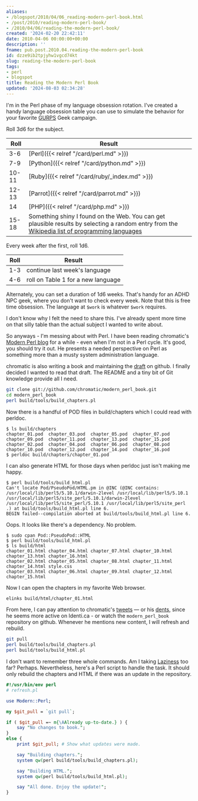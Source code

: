 ```yaml
---
aliases:
- /blogspot/2010/04/06_reading-modern-perl-book.html
- /post/2010/reading-modern-perl-book/
- /2010/04/06/reading-the-modern-perl-book/
created: '2024-02-20 22:42:11'
date: 2010-04-06 00:00:00+00:00
description: ''
fname: pub.post.2010.04.reading-the-modern-perl-book
id: dzze9ib2tpjyhw1vgcd74kt
slug: reading-the-modern-perl-book
tags:
- perl
- blogspot
title: Reading the Modern Perl Book
updated: '2024-08-03 02:34:28'
---
```


I'm in the Perl phase of my language obsession rotation. I've created a handy
language obsession table you can use to simulate the behavior for your favorite
[GURPS][] Geek campaign.

[GURPS]: https://sjgames.com/gurps/

Roll 3d6 for the subject.

| Roll | Result |
| --- | --- |
| 3-6 | [Perl]({{< relref "/card/perl.md" >}}) |
| 7-9 | [Python]({{< relref "/card/python.md" >}}) |
| 10-11 | [Ruby]({{< relref "/card/ruby/_index.md" >}}) |
| 12-13 | [Parrot]({{< relref "/card/parrot.md" >}}) |
| 14 | [PHP]({{< relref "/card/php.md" >}}) |
| 15-18 | Something shiny I found on the Web. You can get plausible results by selecting a random entry from the [Wikipedia list of programming languages](http://en.wikipedia.org/wiki/List_of_programming_languages) |

Every week after the first, roll 1d6.

| Roll | Result |
| --- | --- |
| 1-3 | continue last week's language |
| 4-6 | roll on Table 1 for a new language |

Alternately, you can set a duration of 1d6 weeks. That's handy for an ADHD NPC
geek, where you don't want to check every week. Note that this is free time
obsession. The language at `$work` is whatever `$work` requires.

I don't know why I felt the need to share this. I've already spent more time on
that silly table than the actual subject I wanted to write about.

[Modern Perl blog]: https://modernperlbooks.com/mt/

So anyways - I'm messing about with Perl. I have been reading chromatic's
[Modern Perl blog][] for a while - even when I'm not in a Perl cycle. It's
good, you should try it out. He presents a needed perspective on Perl as
something more than a musty system administration language.

[draft]: https://github.com/chromatic/modern_perl_book

chromatic is also writing a book and maintaining the [draft][] on github. I
finally decided I wanted to read that draft. The README and a tiny bit of Git
knowledge provide all I need.

```sh
git clone git://github.com/chromatic/modern_perl_book.git
cd modern_perl_book
perl build/tools/build_chapters.pl
```

Now there is a handful of POD files in build/chapters which I could read with
perldoc.

```console
$ ls build/chapters
chapter_01.pod  chapter_03.pod  chapter_05.pod  chapter_07.pod  chapter_09.pod  chapter_11.pod  chapter_13.pod  chapter_15.pod
chapter_02.pod  chapter_04.pod  chapter_06.pod  chapter_08.pod  chapter_10.pod  chapter_12.pod  chapter_14.pod  chapter_16.pod
$ perldoc build/chapters/chapter_01.pod
```

I can also generate HTML for those days when perldoc just isn't making me
happy.

```console
$ perl build/tools/build_html.pl
Can't locate Pod/PseudoPod/HTML.pm in @INC (@INC contains: /usr/local/lib/perl5/5.10.1/darwin-2level /usr/local/lib/perl5/5.10.1 /usr/local/lib/perl5/site_perl/5.10.1/darwin-2level /usr/local/lib/perl5/site_perl/5.10.1 /usr/local/lib/perl5/site_perl .) at build/tools/build_html.pl line 6.
BEGIN failed--compilation aborted at build/tools/build_html.pl line 6.
```

Oops. It looks like there's a dependency. No problem.

```console
$ sudo cpan Pod::PseudoPod::HTML
$ perl build/tools/build_html.pl
$ ls build/html
chapter_01.html chapter_04.html chapter_07.html chapter_10.html chapter_13.html chapter_16.html
chapter_02.html chapter_05.html chapter_08.html chapter_11.html chapter_14.html style.css
chapter_03.html chapter_06.html chapter_09.html chapter_12.html chapter_15.html
```

Now I can open the chapters in my favorite Web browser.

```sh
elinks build/html/chapter_01.html
```

[tweets]: https://twitter.com/chromatic_x
[dents]: https://identi.ca/chromatic

From here, I can pay attention to chromatic's [tweets][] — or his [dents][],
since he seems more active on Identi.ca - or watch the `modern_perl_book`
repository on github. Whenever he mentions new content, I will refresh and
rebuild.

```sh
git pull
perl build/tools/build_chapters.pl
perl build/tools/build_html.pl
```

[Laziness]: https://c2.com/cgi/wiki?LazinessImpatienceHubris

I don't want to remember three whole commands. Am I taking [Laziness][] too
far? Perhaps. Nevertheless, here's a Perl script to handle the task. It should
only rebuild the chapters and HTML if there was an update in the repository.

```perl
#!/usr/bin/env perl
# refresh.pl

use Modern::Perl;

my $git_pull = `git pull`;

if ( $git_pull =~ m{\AAlready up-to-date.} ) {
    say "No changes to book.";
}
else {
    print $git_pull; # Show what updates were made.

    say "Building chapters.";
    system qw(perl build/tools/build_chapters.pl);

    say "Building HTML.";
    system qw(perl build/tools/build_html.pl);

    say "All done. Enjoy the update!";
}
```